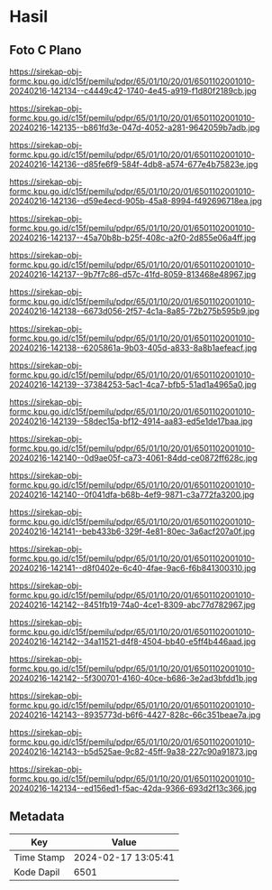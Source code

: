 # Hasil

## Foto C Plano

https://sirekap-obj-formc.kpu.go.id/c15f/pemilu/pdpr/65/01/10/20/01/6501102001010-20240216-142134--c4449c42-1740-4e45-a919-f1d80f2189cb.jpg

https://sirekap-obj-formc.kpu.go.id/c15f/pemilu/pdpr/65/01/10/20/01/6501102001010-20240216-142135--b861fd3e-047d-4052-a281-9642059b7adb.jpg

https://sirekap-obj-formc.kpu.go.id/c15f/pemilu/pdpr/65/01/10/20/01/6501102001010-20240216-142136--d85fe6f9-584f-4db8-a574-677e4b75823e.jpg

https://sirekap-obj-formc.kpu.go.id/c15f/pemilu/pdpr/65/01/10/20/01/6501102001010-20240216-142136--d59e4ecd-905b-45a8-8994-f492696718ea.jpg

https://sirekap-obj-formc.kpu.go.id/c15f/pemilu/pdpr/65/01/10/20/01/6501102001010-20240216-142137--45a70b8b-b25f-408c-a2f0-2d855e06a4ff.jpg

https://sirekap-obj-formc.kpu.go.id/c15f/pemilu/pdpr/65/01/10/20/01/6501102001010-20240216-142137--9b7f7c86-d57c-41fd-8059-813468e48967.jpg

https://sirekap-obj-formc.kpu.go.id/c15f/pemilu/pdpr/65/01/10/20/01/6501102001010-20240216-142138--6673d056-2f57-4c1a-8a85-72b275b595b9.jpg

https://sirekap-obj-formc.kpu.go.id/c15f/pemilu/pdpr/65/01/10/20/01/6501102001010-20240216-142138--6205861a-9b03-405d-a833-8a8b1aefeacf.jpg

https://sirekap-obj-formc.kpu.go.id/c15f/pemilu/pdpr/65/01/10/20/01/6501102001010-20240216-142139--37384253-5ac1-4ca7-bfb5-51ad1a4965a0.jpg

https://sirekap-obj-formc.kpu.go.id/c15f/pemilu/pdpr/65/01/10/20/01/6501102001010-20240216-142139--58dec15a-bf12-4914-aa83-ed5e1de17baa.jpg

https://sirekap-obj-formc.kpu.go.id/c15f/pemilu/pdpr/65/01/10/20/01/6501102001010-20240216-142140--0d9ae05f-ca73-4061-84dd-ce0872ff628c.jpg

https://sirekap-obj-formc.kpu.go.id/c15f/pemilu/pdpr/65/01/10/20/01/6501102001010-20240216-142140--0f041dfa-b68b-4ef9-9871-c3a772fa3200.jpg

https://sirekap-obj-formc.kpu.go.id/c15f/pemilu/pdpr/65/01/10/20/01/6501102001010-20240216-142141--beb433b6-329f-4e81-80ec-3a6acf207a0f.jpg

https://sirekap-obj-formc.kpu.go.id/c15f/pemilu/pdpr/65/01/10/20/01/6501102001010-20240216-142141--d8f0402e-6c40-4fae-9ac6-f6b841300310.jpg

https://sirekap-obj-formc.kpu.go.id/c15f/pemilu/pdpr/65/01/10/20/01/6501102001010-20240216-142142--8451fb19-74a0-4ce1-8309-abc77d782967.jpg

https://sirekap-obj-formc.kpu.go.id/c15f/pemilu/pdpr/65/01/10/20/01/6501102001010-20240216-142142--34a11521-d4f8-4504-bb40-e5ff4b446aad.jpg

https://sirekap-obj-formc.kpu.go.id/c15f/pemilu/pdpr/65/01/10/20/01/6501102001010-20240216-142142--5f300701-4160-40ce-b686-3e2ad3bfdd1b.jpg

https://sirekap-obj-formc.kpu.go.id/c15f/pemilu/pdpr/65/01/10/20/01/6501102001010-20240216-142143--8935773d-b6f6-4427-828c-66c351beae7a.jpg

https://sirekap-obj-formc.kpu.go.id/c15f/pemilu/pdpr/65/01/10/20/01/6501102001010-20240216-142143--b5d525ae-9c82-45ff-9a38-227c90a91873.jpg

https://sirekap-obj-formc.kpu.go.id/c15f/pemilu/pdpr/65/01/10/20/01/6501102001010-20240216-142134--ed156ed1-f5ac-42da-9366-693d2f13c366.jpg


## Metadata

| Key        | Value               |
| ---------- | ------------------- |
| Time Stamp | 2024-02-17 13:05:41 |
| Kode Dapil | 6501                |



